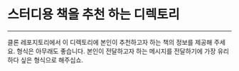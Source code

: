 # 스터디용 책을 추천 하는 디렉토리

---

클론 레포지토리에서 이 디렉토리에 본인이 추천하고자 하는 책의 정보를 제공해 주세요.
형식은 아무래도 좋습니다.
본인이 전달하고자 하는 메시지를 전달하기에 가장 유리하다 싶은 형식으로 해주십쇼.
